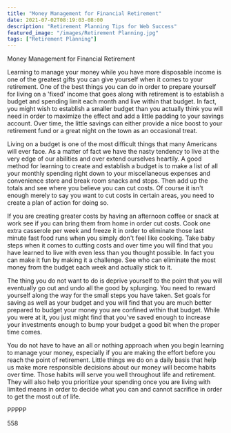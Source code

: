 ```yaml
---
title: "Money Management for Financial Retirement"
date: 2021-07-02T08:19:03-08:00
description: "Retirement Planning Tips for Web Success"
featured_image: "/images/Retirement Planning.jpg"
tags: ["Retirement Planning"]
---
```


Money Management for Financial Retirement

Learning to manage your money while you have more disposable income is one of the greatest gifts you can give yourself when it comes to your retirement. One of the best things you can do in order to prepare yourself for living on a 'fixed' income that goes along with retirement is to establish a budget and spending limit each month and live within that budget. In fact, you might wish to establish a smaller budget than you actually think you will need in order to maximize the effect and add a little padding to your savings account. Over time, the little savings can either provide a nice boost to your retirement fund or a great night on the town as an occasional treat.

Living on a budget is one of the most difficult things that many Americans will ever face. As a matter of fact we have the nasty tendency to live at the very edge of our abilities and over extend ourselves heartily. A good method for learning to create and establish a budget is to make a list of all your monthly spending right down to your miscellaneous expenses and convenience store and break room snacks and stops. Then add up the totals and see where you believe you can cut costs. Of course it isn't enough merely to say you want to cut costs in certain areas, you need to create a plan of action for doing so. 

If you are creating greater costs by having an afternoon coffee or snack at work see if you can bring them from home in order cut costs. Cook one extra casserole per week and freeze it in order to eliminate those last minute fast food runs when you simply don't feel like cooking. Take baby steps when it comes to cutting costs and over time you will find that you have learned to live with even less than you thought possible. In fact you can make it fun by making it a challenge. See who can eliminate the most money from the budget each week and actually stick to it. 

The thing you do not want to do is deprive yourself to the point that you will eventually go out and undo all the good by splurging. You need to reward yourself along the way for the small steps you have taken. Set goals for saving as well as your budget and you will find that you are much better prepared to budget your money you are confined within that budget. While you were at it, you just might find that you've saved enough to increase your investments enough to bump your budget a good bit when the proper time comes.

You do not have to have an all or nothing approach when you begin learning to manage your money, especially if you are making the effort before you reach the point of retirement. Little things we do on a daily basis that help us make more responsible decisions about our money will become habits over time. Those habits will serve you well throughout life and retirement. They will also help you prioritize your spending once you are living with limited means in order to decide what you can and cannot sacrifice in order to get the most out of life.

PPPPP

558

